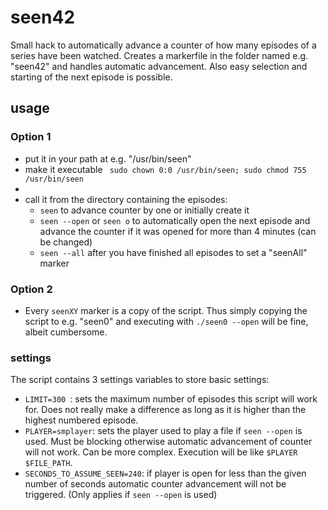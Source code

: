 # seen42
Small hack to automatically advance a counter of how many episodes of a series have been watched. Creates a markerfile in the folder named e.g. "seen42" and handles automatic advancement. Also easy selection and starting of the next episode is possible.

## usage
### Option 1

* put it in your path at e.g. "/usr/bin/seen" 
* make it executable ``` sudo chown 0:0 /usr/bin/seen; sudo chmod 755 /usr/bin/seen```
* 
* call it from the directory containing the episodes:
  * ```seen``` to advance counter by one or initially create it  
  * ```seen --open``` or ```seen o``` to automatically open the next episode and advance the counter if it was opened for more than 4 minutes (can be changed)  
  * ```seen --all``` after you have finished all episodes to set a "seenAll" marker  

### Option 2
  * Every ```seenXY``` marker is a copy of the script. Thus simply copying the script to e.g. "seen0" and executing with ```./seen0 --open``` will be fine, albeit cumbersome.
  
### settings

The script contains 3 settings variables to store basic settings:
* ```LIMIT=300 ```: sets the maximum number of episodes this script will work for. Does not really make a difference as long as it is higher than the highest numbered episode.
* ```PLAYER=smplayer```: sets the player used to play a file if ```seen --open``` is used. Must be blocking otherwise automatic advancement of counter will not work. Can be  more complex. Execution will be like ```$PLAYER $FILE_PATH```.
* ```SECONDS_TO_ASSUME_SEEN=240```: if player is open for less than the given number of seconds automatic counter advancement will not be triggered. (Only applies if ```seen --open``` is used)
